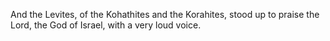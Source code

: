 And the Levites, of the Kohathites and the Korahites, stood up to praise the Lord, the God of Israel, with a very loud voice.
